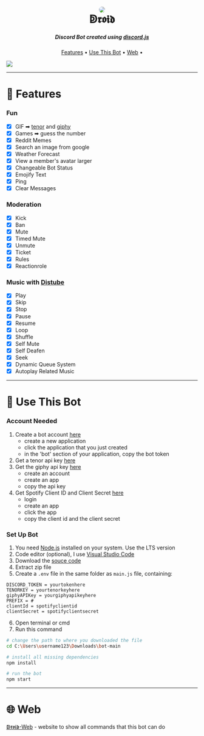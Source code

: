 <h1 align="center">
    <br>
    <a href="https://android-discordbot.github.io/web/"><img src="https://cdn.discordapp.com/attachments/869408567629873212/956582329906790470/android2_removed_cropped.png" style="border-radius: 75%"></a>
    <br>
    ↁ𝖗𝖔𝖎𝖉
    <br>  
</h1>

<h5 align="center">Discord Bot created using <a href="https://discord.js.org/">discord.js</a></h5>

<p align="center">
  <a href="#features">Features</a> •
  <a href="#use-this-bot">Use This Bot</a> •
  <a href="#web">Web</a> •
</p>

<img style="margin-left: auto; margin-right: auto; display: block;" src="https://android-discordbot.github.io/web/image/bot/meme-command.gif">

---
# 📩 Features
### Fun
- [x] GIF ➡ [tenor](https://tenor.com/) and [giphy](https://giphy.com/)
- [x] Games ➡ guess the number
- [x] Reddit Memes
- [x] Search an image from google
- [x] Weather Forecast
- [x] View a member's avatar larger
- [x] Changeable Bot Status
- [x] Emojify Text
- [x] Ping
- [x] Clear Messages

### Moderation
- [x] Kick
- [x] Ban
- [x] Mute
- [x] Timed Mute
- [x] Unmute
- [x] Ticket
- [x] Rules
- [x] Reactionrole

### Music with [Distube](https://distube.js.org/#/)
- [x] Play
- [x] Skip
- [x] Stop
- [x] Pause
- [x] Resume
- [x] Loop
- [x] Shuffle
- [x] Self Mute
- [x] Self Deafen
- [x] Seek
- [x] Dynamic Queue System 
- [x] Autoplay Related Music

---
# 🔨 Use This Bot
### Account Needed
1. Create a bot account [here](https://discord.com/developers/applications)
    - create a new application
    - click the application that you just created
    - in the 'bot' section of your application, copy the bot token
2. Get a tenor api key [here](https://tenor.com/developer/keyregistration)
3. Get the giphy api key [here](https://developers.giphy.com/dashboard/)
    - create an account
    - create an app
    - copy the api key
4. Get Spotify Client ID and Client Secret [here](https://developer.spotify.com/dashboard/login)
    - login
    - create an app
    - click the app
    - copy the client id and the client secret


### Set Up Bot
1. You need [Node.js](https://nodejs.org/) installed on your system. Use the LTS version
2. Code editor (optional), I use [Visual Studio Code](https://code.visualstudio.com/)
3. Download the [souce code](https://codeload.github.com/android-discordbot/bot/zip/refs/heads/main)
4. Extract zip file
5. Create a `.env` file in the same folder as `main.js` file, containing: 
```text
DISCORD_TOKEN = yourtokenhere
TENORKEY = yourtenorkeyhere
giphyAPIKey = yourgiphyapikeyhere
PREFIX = #
clientId = spotifyclientid
clientSecret = spotifyclientsecret
```
6. Open terminal or cmd
7. Run this command
```bash
# change the path to where you downloaded the file
cd C:\Users\username123\Downloads\bot-main

# install all missing dependencies
npm install

# run the bot
npm start
```
---
# 🌐 Web
[ↁ𝖗𝖔𝖎𝖉-Web](https://android-discordbot.github.io/web/) - website to show all commands that this bot can do 
